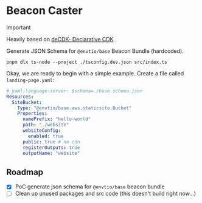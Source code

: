 # Beacon Caster

> [!IMPORTANT]
> Heavily based on [deCDK- Declarative CDK](https://github.com/cdklabs/decdk)

Generate JSON Schema for `@envtio/base` Beacon Bundle (hardcoded).

```console
pnpm dlx ts-node --project ./tsconfig.dev.json src/index.ts
```

Okay, we are ready to begin with a simple example. Create a file called `landing-page.yaml`:

```yaml
# yaml-language-server: $schema=./base.schema.json
Resources:
  SiteBucket:
    Type: "@envtio/base.aws.staticsite.Bucket"
    Properties:
      namePrefix: "hello-world"
      path: "./website"
      websiteConfig:
        enabled: true
      public: true # no cdn
      registerOutputs: true
      outputName: "website"
```

## Roadmap

- [x] PoC generate json schema for `@envtio/base` beacon bundle
- [ ] Clean up unused packages and src code (this doesn't build right now...)
